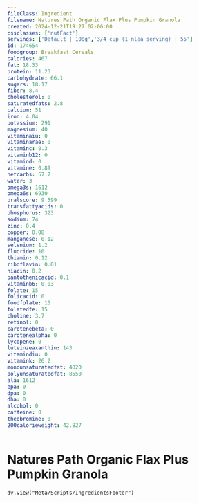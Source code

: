 ```yaml
---
fileClass: Ingredient
filename: Natures Path Organic Flax Plus Pumpkin Granola
created: 2024-12-21T19:27:02-06:00
cssclasses: ['nutFact']
servings: ['Default | 100g','3/4 cup (1 nlea serving) | 55']
id: 174654
foodgroup: Breakfast Cereals
calories: 467
fat: 18.33
protein: 11.23
carbohydrate: 66.1
sugars: 18.17
fiber: 8.4
cholesterol: 0
saturatedfats: 2.8
calcium: 51
iron: 4.04
potassium: 291
magnesium: 40
vitaminaiu: 0
vitaminarae: 0
vitaminc: 0.3
vitaminb12: 0
vitamind: 0
vitamine: 0.89
netcarbs: 57.7
water: 3
omega3s: 1612
omega6s: 6930
pralscore: 9.599
transfattyacids: 0
phosphorus: 323
sodium: 74
zinc: 0.4
copper: 0.08
manganese: 0.12
selenium: 1.2
fluoride: 10
thiamin: 0.12
riboflavin: 0.01
niacin: 0.2
pantothenicacid: 0.1
vitaminb6: 0.03
folate: 15
folicacid: 0
foodfolate: 15
folatedfe: 15
choline: 3.7
retinol: 0
carotenebeta: 0
carotenealpha: 0
lycopene: 0
luteinzeaxanthin: 143
vitamindiu: 0
vitamink: 26.2
monounsaturatedfat: 4020
polyunsaturatedfat: 8550
ala: 1612
epa: 0
dpa: 0
dha: 0
alcohol: 0
caffeine: 0
theobromine: 0
200calorieweight: 42.827
---
```


# Natures Path Organic Flax Plus Pumpkin Granola

```dataviewjs
dv.view("Meta/Scripts/IngredientsFooter")
```